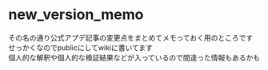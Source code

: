 # new_version_memo
その名の通り公式アプデ記事の変更点をまとめてメモっておく用のところです</br>
せっかくなのでpublicにしてwikiに書いてます</br>
個人的な解釈や個人的な検証結果などが入っているので間違った情報もあるかも</br>
